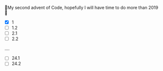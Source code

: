
🎅My second advent of Code, hopefully I will have time to do more than 2019 🎅


- [x] 1
- [ ] 1.2
- [ ] 2.1
- [ ] 2.2

....

- [ ] 24.1
- [ ] 24.2
